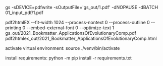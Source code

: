 gs -sDEVICE=pdfwrite -sOutputFile='gs_out/1.pdf' -dNOPAUSE -dBATCH 01_input_pdf/1.pdf

pdf2htmlEX --fit-width 1024 --process-nontext 0 --process-outline 0 --printing 0 --embed-external-font 0 --optimize-text 1  gs_out/2021_Bookmatter_ApplicationsOfEvolutionaryComp.pdf pdf2htmlex_out/2021_Bookmatter_ApplicationsOfEvolutionaryComp.html

activate virtual environment:
source ./venv/bin/activate

install requirements:
python -m pip install -r requirements.txt
